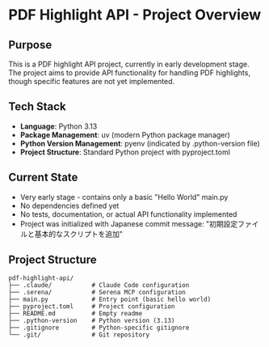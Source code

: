 # PDF Highlight API - Project Overview

## Purpose
This is a PDF highlight API project, currently in early development stage. The project aims to provide API functionality for handling PDF highlights, though specific features are not yet implemented.

## Tech Stack
- **Language**: Python 3.13
- **Package Management**: uv (modern Python package manager)
- **Python Version Management**: pyenv (indicated by .python-version file)
- **Project Structure**: Standard Python project with pyproject.toml

## Current State
- Very early stage - contains only a basic "Hello World" main.py
- No dependencies defined yet
- No tests, documentation, or actual API functionality implemented
- Project was initialized with Japanese commit message: "初期設定ファイルと基本的なスクリプトを追加"

## Project Structure
```
pdf-highlight-api/
├── .claude/           # Claude Code configuration
├── .serena/           # Serena MCP configuration
├── main.py            # Entry point (basic hello world)
├── pyproject.toml     # Project configuration
├── README.md          # Empty readme
├── .python-version    # Python version (3.13)
├── .gitignore         # Python-specific gitignore
└── .git/              # Git repository
```